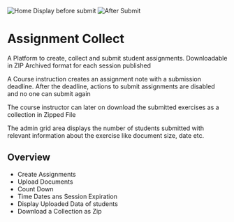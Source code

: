 ![Home Display before submit](./public/static/images/Screenshot-2024.png)
![After Submit](./public/static/images/Screenshot-2025.png)

# Assignment Collect

A Platform to create, collect and submit student assignments. Downloadable in ZIP Archived format for each session published

A Course instruction creates an assignment note with a submission deadline. After the deadline, actions to submit assignments are disabled and no one can submit again

The course instructor can later on download the submitted exercises as a collection in Zipped File

The admin grid area displays the number of students submitted with relevant information about the exercise like document size, date etc.

## Overview

- Create Assignments
- Upload Documents
- Count Down
- Time Dates ans Session Expiration
- Display Uploaded Data of students
- Download a Collection as Zip

